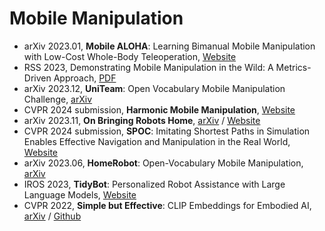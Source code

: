 # Mobile Manipulation
- arXiv 2023.01, **Mobile ALOHA**: Learning Bimanual Mobile Manipulation with Low-Cost Whole-Body Teleoperation, [Website](https://mobile-aloha.github.io/)
- RSS 2023, Demonstrating Mobile Manipulation in the Wild: A Metrics-Driven Approach, [PDF](https://www.roboticsproceedings.org/rss19/p055.pdf)
- arXiv 2023.12, **UniTeam**: Open Vocabulary Mobile Manipulation Challenge, [arXiv](https://arxiv.org/abs/2312.08611)
- CVPR 2024 submission, **Harmonic Mobile Manipulation**, [Website](https://rchalyang.github.io/HarmonicMM/)
- arXiv 2023.11, **On Bringing Robots Home**, [arXiv](https://arxiv.org/abs/2311.16098) / [Website](https://dobb-e.com/)
- CVPR 2024 submission, **SPOC**: Imitating Shortest Paths in Simulation Enables Effective Navigation and Manipulation in the Real World, [Website](https://spoc-robot.github.io/)
- arXiv 2023.06, **HomeRobot**: Open-Vocabulary Mobile Manipulation, [arXiv](https://arxiv.org/abs/2306.11565)
- IROS 2023, **TidyBot**: Personalized Robot Assistance with Large Language Models, [Website](https://tidybot.cs.princeton.edu/)
- CVPR 2022, **Simple but Effective**: CLIP Embeddings for Embodied AI, [arXiv](https://arxiv.org/abs/2111.09888) / [Github](https://github.com/allenai/embodied-clip)
